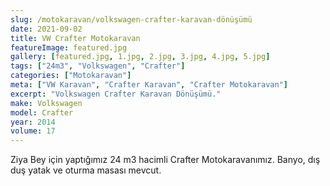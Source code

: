 ```yaml
---
slug: /motokaravan/volkswagen-crafter-karavan-dönüşümü
date: 2021-09-02
title: VW Crafter Motokaravan
featureImage: featured.jpg
gallery: [featured.jpg, 1.jpg, 2.jpg, 3.jpg, 4.jpg, 5.jpg]
tags: ["24m3", "Volkswagen", "Crafter"]
categories: ["Motokaravan"]
meta: ["VW Karavan", "Crafter Karavan", "Crafter Motokaravan"]
excerpt: "Volkswagen Crafter Karavan Dönüşümü."
make: Volkswagen
model: Crafter
year: 2014
volume: 17
---
```

Ziya Bey için yaptığımız 24 m3 hacimli Crafter Motokaravanımız. Banyo, dış duş yatak ve oturma masası mevcut. 